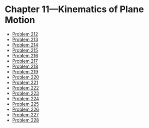 # Chapter 11—Kinematics of Plane Motion #

* [Problem 212][]
* [Problem 213][]
* [Problem 214][]
* [Problem 215][]
* [Problem 216][]
* [Problem 217][]
* [Problem 218][]
* [Problem 219][]
* [Problem 220][]
* [Problem 221][]
* [Problem 222][]
* [Problem 223][]
* [Problem 224][]
* [Problem 225][]
* [Problem 226][]
* [Problem 227][]
* [Problem 228][]

[Problem 212]: problem212.html
[Problem 213]: problem213.html
[Problem 214]: problem214.html
[Problem 215]: problem215.html
[Problem 216]: problem216.html
[Problem 217]: problem217.html
[Problem 218]: problem218.html
[Problem 219]: problem219.html
[Problem 220]: problem220.html
[Problem 221]: problem221.html
[Problem 222]: problem222.html
[Problem 223]: problem223.html
[Problem 224]: problem224.html
[Problem 225]: problem225.html
[Problem 226]: problem226.html
[Problem 227]: problem227.html
[Problem 228]: problem228.html
